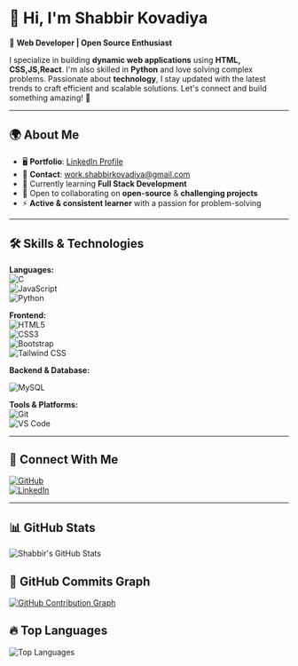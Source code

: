 # 👋 Hi, I'm **Shabbir Kovadiya**  
🚀 **Web Developer | Open Source Enthusiast** 

I specialize in building **dynamic web applications** using **HTML, CSS,JS,React**. I'm also skilled in **Python** and love solving complex problems. Passionate about **technology**, I stay updated with the latest trends to craft efficient and scalable solutions. Let's connect and build something amazing! 🚀  

---

## 🌍 **About Me**  
- 🖥️ **Portfolio**: [LinkedIn Profile](https://www.linkedin.com/in/shabbirkovadiya)  
- 📧 **Contact**: work.shabbirkovadiya@gmail.com  
- 🧠 Currently learning **Full Stack Development**  
- 🤝 Open to collaborating on **open-source** & **challenging projects**  
- ⚡ **Active & consistent learner** with a passion for problem-solving  

---

## 🛠 **Skills & Technologies**  
**Languages:**  
![C](https://img.shields.io/badge/-C-00599C?style=flat&logo=c&logoColor=white)  
![JavaScript](https://img.shields.io/badge/-JavaScript-F7DF1E?style=flat&logo=javascript&logoColor=black)  
![Python](https://img.shields.io/badge/-Python-3776AB?style=flat&logo=python&logoColor=white)  

**Frontend:**  
![HTML5](https://img.shields.io/badge/-HTML5-E34F26?style=flat&logo=html5&logoColor=white)  
![CSS3](https://img.shields.io/badge/-CSS3-1572B6?style=flat&logo=css3)  
![Bootstrap](https://img.shields.io/badge/-Bootstrap-7952B3?style=flat&logo=bootstrap)  
![Tailwind CSS](https://img.shields.io/badge/-Tailwind%20CSS-38B2AC?style=flat&logo=tailwind-css&logoColor=white)  
<!--![React.js](https://img.shields.io/badge/-React-61DAFB?style=flat&logo=react&logoColor=black)  -->

**Backend & Database:**  
  <!-- ![Node.js](https://img.shields.io/badge/-Node.js-339933?style=flat&logo=node.js&logoColor=white)  
![Express.js](https://img.shields.io/badge/-Express.js-000000?style=flat&logo=express)  
![MongoDB](https://img.shields.io/badge/-MongoDB-47A248?style=flat&logo=mongodb&logoColor=white)  -->
![MySQL](https://img.shields.io/badge/-MySQL-4479A1?style=flat&logo=mysql&logoColor=white)  

**Tools & Platforms:**  
![Git](https://img.shields.io/badge/-Git-F05032?style=flat&logo=git&logoColor=white)  
![VS Code](https://img.shields.io/badge/-VS%20Code-007ACC?style=flat&logo=visual-studio-code)  

---

## 🔗 **Connect With Me**  
[![GitHub](https://img.shields.io/badge/GitHub-000?style=for-the-badge&logo=github&logoColor=white)](https://github.com/shabbirkovadiya)  
[![LinkedIn](https://img.shields.io/badge/LinkedIn-0077B5?style=for-the-badge&logo=linkedin&logoColor=white)](https://www.linkedin.com/in/shabbirkovadiya)  

---

## 📊 **GitHub Stats**  
![Shabbir's GitHub Stats](https://github-readme-stats.vercel.app/api?username=shabbirkovadiya&show_icons=true&theme=radical)  

## 🚀 **GitHub Commits Graph**   
[![GitHub Contribution Graph](https://github-profile-summary-cards.vercel.app/api/cards/profile-details?username=shabbirkovadiya&theme=github_dark)](https://github.com/shabbirkovadiya)

  

## 🔥 **Top Languages**  
![Top Languages](https://github-readme-stats.vercel.app/api/top-langs/?username=shabbirkovadiya&layout=compact&theme=tokyonight)  

